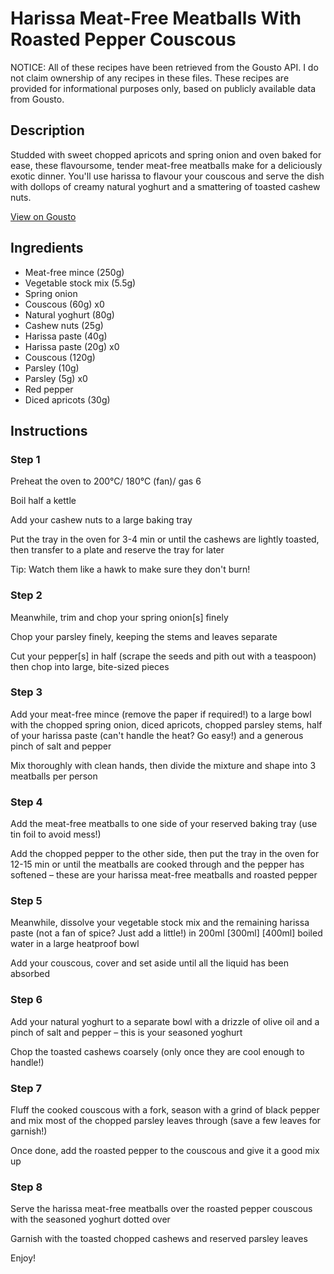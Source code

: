 # Harissa Meat-Free Meatballs With Roasted Pepper Couscous

NOTICE: All of these recipes have been retrieved from the Gousto API. I do not claim ownership of any recipes in these files. These recipes are provided for informational purposes only, based on publicly available data from Gousto.

## Description

Studded with sweet chopped apricots and spring onion and oven baked for ease, these flavoursome, tender meat-free meatballs make for a deliciously exotic dinner. You'll use harissa to flavour your couscous and serve the dish with dollops of creamy natural yoghurt and a smattering of toasted cashew nuts.

[View on Gousto](https://www.gousto.co.uk/recipes/cookbook/apricot-harissa-meat-free-mince-meatballs-with-couscous)

## Ingredients

- Meat-free mince (250g)
- Vegetable stock mix (5.5g)
- Spring onion
- Couscous (60g) x0
- Natural yoghurt (80g)
- Cashew nuts (25g)
- Harissa paste (40g)
- Harissa paste (20g) x0
- Couscous (120g)
- Parsley (10g)
- Parsley (5g) x0
- Red pepper
- Diced apricots (30g)

## Instructions


### Step 1

Preheat the oven to 200°C/ 180°C (fan)/ gas 6

Boil half a kettle

Add your cashew nuts to a large baking tray

Put the tray in the oven for 3-4 min or until the cashews are lightly toasted, then transfer to a plate and reserve the tray for later

Tip: Watch them like a hawk to make sure they don't burn!


### Step 2

Meanwhile, trim and chop your spring onion[s] finely

Chop your parsley finely, keeping the stems and leaves separate

Cut your pepper[s] in half (scrape the seeds and pith out with a teaspoon) then chop into large, bite-sized pieces


### Step 3

Add your meat-free mince (remove the paper if required!) to a large bowl with the chopped spring onion, diced apricots, chopped parsley stems, half of your harissa paste (can't handle the heat? Go easy!) and a generous pinch of salt and pepper

Mix thoroughly with clean hands, then divide the mixture and shape into 3 meatballs per person


### Step 4

Add the meat-free meatballs to one side of your reserved baking tray (use tin foil to avoid mess!)

Add the chopped pepper to the other side, then put the tray in the oven for 12-15 min or until the meatballs are cooked through and the pepper has softened – these are your harissa meat-free meatballs and roasted pepper


### Step 5

Meanwhile, dissolve your vegetable stock mix and the remaining harissa paste (not a fan of spice? Just add a little!) in 200ml <span class="text-purple">[300ml]</span> <span class="text-danger">[400ml]</span> boiled water in a large heatproof bowl

Add your couscous, cover and set aside until all the liquid has been absorbed


### Step 6

Add your natural yoghurt to a separate bowl with a drizzle of olive oil and a pinch of salt and pepper – this is your seasoned yoghurt

Chop the toasted cashews coarsely (only once they are cool enough to handle!)


### Step 7

Fluff the cooked couscous with a fork, season with a grind of black pepper and mix most of the chopped parsley leaves through (save a few leaves for garnish!)

Once done, add the roasted pepper to the couscous and give it a good mix up

### Step 8

Serve the harissa meat-free meatballs over the roasted pepper couscous with the seasoned yoghurt dotted over

Garnish with the toasted chopped cashews and reserved parsley leaves

Enjoy!

